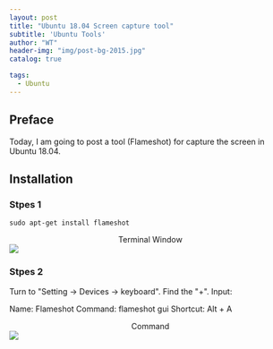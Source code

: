 ```yaml
---
layout: post
title: "Ubuntu 18.04 Screen capture tool"
subtitle: 'Ubuntu Tools'
author: "WT"
header-img: "img/post-bg-2015.jpg"
catalog: true

tags:
  - Ubuntu
---
```


## Preface

Today, I am going to post a tool (Flameshot) for capture the screen in Ubuntu 18.04.

## Installation
### Stpes 1

```
sudo apt-get install flameshot
```

<center>Terminal Window</center>
<div style="align: center">
<img src="https://raw.githubusercontent.com/zhouwt612/zhouwt612.github.io/master/_posts/Photos/2019-12-10/Code.png"/>
</div>

### Stpes 2

Turn to "Setting -> Devices -> keyboard".
Find the "+".
Input:

Name: Flameshot
Command: flameshot gui
Shortcut: Alt + A

<center>Command</center>
<div style="align: center">
<img src="https://raw.githubusercontent.com/zhouwt612/zhouwt612.github.io/master/_posts/Photos/2019-12-10/Command.png"/>
</div>


